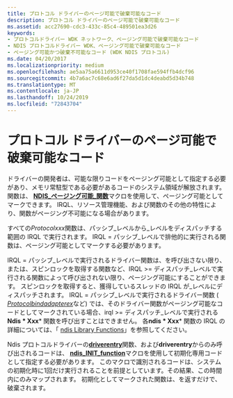 ```yaml
---
title: プロトコル ドライバーのページ可能で破棄可能なコード
description: プロトコル ドライバーのページ可能で破棄可能なコード
ms.assetid: acc27690-cdc3-433c-85c4-489501ea3d26
keywords:
- プロトコルドライバー WDK ネットワーク、ページング可能で破棄可能なコード
- NDIS プロトコルドライバー WDK、ページング可能で破棄可能なコード
- ページング可能かつ破棄不可能なコード (WDK NDIS プロトコル)
ms.date: 04/20/2017
ms.localizationpriority: medium
ms.openlocfilehash: ae5aa75a6611d953ce40f1708fae594ffb4dcf96
ms.sourcegitcommit: 4b7a6ac7c68e6ad6f27da5d1dc4deabd5d34b748
ms.translationtype: MT
ms.contentlocale: ja-JP
ms.lasthandoff: 10/24/2019
ms.locfileid: "72843704"
---
```

# <a name="pageable-and-discardable-code-in-a-protocol-driver"></a>プロトコル ドライバーのページ可能で破棄可能なコード





ドライバーの開発者は、可能な限りコードをページング可能として指定する必要があり、メモリ常駐型である必要があるコードのシステム領域が解放されます。 関数は、 [**NDIS\_ページング可能\_関数**](https://docs.microsoft.com/previous-versions/windows/hardware/network/ff557121(v=vs.85))マクロを使用して、ページング可能としてマークできます。 IRQL、リソース管理機能、および関数のその他の特性により、関数がページング不可能になる場合があります。

すべての*Protocolxxx*関数は、パッシブ\_レベルから\_レベルをディスパッチする範囲の IRQL で実行されます。 IRQL = パッシブ\_レベルで排他的に実行される関数は、ページング可能としてマークする必要があります。

IRQL = パッシブ\_レベルで実行されるドライバー関数は、を呼び出さない限り、または、スピンロックを取得する関数など、IRQL &gt;= ディスパッチ\_レベルで実行される関数によって呼び出されない限り、ページング可能にすることができます。 スピンロックを取得すると、獲得しているスレッドの IRQL が\_レベルにディスパッチされます。 IRQL = パッシブ\_レベルで実行されるドライバー関数 ( [*Protocolbindadapterex*](https://docs.microsoft.com/windows-hardware/drivers/ddi/ndis/nc-ndis-protocol_bind_adapter_ex)など) では、そのドライバー関数がページング可能なコードとしてマークされている場合、irql &gt;= ディスパッチ\_レベルで実行される**Ndis * Xxx*** 関数を呼び出すことはできません。 各**ndis * Xxx*** 関数の IRQL の詳細については、「 [ndis Library Functions](https://docs.microsoft.com/previous-versions/windows/hardware/network/ff557039(v=vs.85))」を参照してください。

Ndis プロトコルドライバーの[**driverentry**](https://docs.microsoft.com/windows-hardware/drivers/ddi/wdm/nc-wdm-driver_initialize)関数、および**driverentry**からのみ呼び出されるコードは、 [**ndis\_INIT\_function**](https://docs.microsoft.com/previous-versions/windows/hardware/network/ff557007(v=vs.85))マクロを使用して初期化専用コードとして指定する必要があります。 このマクロで識別されるコードは、システムの初期化時に1回だけ実行されることを前提としています。その結果、この時間内にのみマップされます。 初期化としてマークされた関数は、を返すだけで、破棄されます。

 

 





